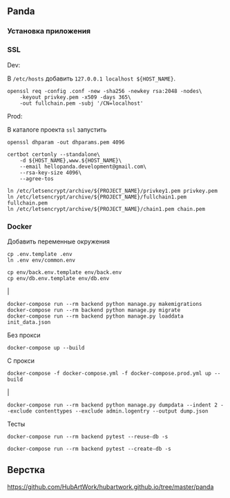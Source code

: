## Panda

### Установка приложения

### SSL

Dev:

В `/etc/hosts` добавить `127.0.0.1 localhost ${HOST_NAME}`.

    openssl req -config .conf -new -sha256 -newkey rsa:2048 -nodes\
        -keyout privkey.pem -x509 -days 365\
        -out fullchain.pem -subj '/CN=localhost'

Prod:

В каталоге проекта `ssl` запустить

    openssl dhparam -out dhparams.pem 4096

    certbot certonly --standalone\
        -d ${HOST_NAME},www.${HOST_NAME}\
        --email hellopanda.development@gmail.com\
        --rsa-key-size 4096\
        --agree-tos
    
    ln /etc/letsencrypt/archive/${PROJECT_NAME}/privkey1.pem privkey.pem
    ln /etc/letsencrypt/archive/${PROJECT_NAME}/fullchain1.pem fullchain.pem
    ln /etc/letsencrypt/archive/${PROJECT_NAME}/chain1.pem chain.pem


### Docker
    
Добавить переменные окружения

    cp .env.template .env
    ln .env env/common.env

    cp env/back.env.template env/back.env
    cp env/db.env.template env/db.env
|

    docker-compose run --rm backend python manage.py makemigrations
    docker-compose run --rm backend python manage.py migrate
    docker-compose run --rm backend python manage.py loaddata init_data.json

Без прокси

    docker-compose up --build

С прокси

    docker-compose -f docker-compose.yml -f docker-compose.prod.yml up --build
|

    docker-compose run --rm backend python manage.py dumpdata --indent 2 --exclude contenttypes --exclude admin.logentry --output dump.json

Тесты

    docker-compose run --rm backend pytest --reuse-db -s

    docker-compose run --rm backend pytest --create-db -s


## Верстка

https://github.com/HubArtWork/hubartwork.github.io/tree/master/panda
